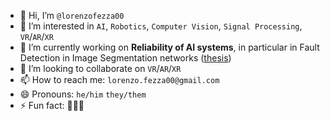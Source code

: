 - 👋 Hi, I’m ```@lorenzofezza00```
- 👀 I’m interested in ```AI```, ```Robotics```, ```Computer Vision```, ```Signal Processing```, ```VR```/```AR```/```XR```
- 🌱 I’m currently working on **Reliability of AI systems**, in particular in Fault Detection in Image Segmentation networks ([thesis](https://webthesis.biblio.polito.it/view/creators/Fezza=3ALorenzo=3A=3A.html))
- 💞️ I’m looking to collaborate on ```VR```/```AR```/```XR```
- 📫 How to reach me: ```lorenzo.fezza00@gmail.com```
- 😄 Pronouns: ```he/him``` ```they/them```
- ⚡ Fun fact: 😵‍💫🤪

<!---
lorenzofezza00/lorenzofezza00 is a ✨ special ✨ repository because its `README.md` (this file) appears on your GitHub profile.
You can click the Preview link to take a look at your changes.
--->
